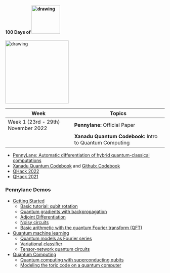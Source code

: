  #### 100 Days of <img src="https://pennylane.ai/img/pennylane.svg" alt="drawing" width="90"/>

<img src="https://pennylane.ai/img/logo.png" alt="drawing" width="200"/>

| Week                               | Topics | 
| ---------------------------------- | ------ |
| Week 1 (23rd - 29th) November 2022 | **Pennylane:** Official Paper |
|                                    | **Xanadu Quantum Codebook:** Intro to Quantum Computing |



- [PennyLane: Automatic differentiation of hybrid quantum-classical computations](https://arxiv.org/abs/1811.04968)
- [Xanadu Quantum Codebook](https://codebook.xanadu.ai/) and [Github: Codebook](https://github.com/XanaduAI/Xanadu-Quantum-Codebook)
- [QHack 2022](https://github.com/XanaduAI/QHack)
- [QHack 2021](https://github.com/XanaduAI/QHack2021)

### Pennylane Demos 

- [Getting Started](https://pennylane.ai/qml/demos_getting-started.html)
  - [Basic tutorial: qubit rotation](https://pennylane.ai/qml/demos/tutorial_qubit_rotation.html)
  - [Quantum gradients with backpropagation](https://pennylane.ai/qml/demos/tutorial_backprop.html)
  - [Adjoint Differentiation](https://pennylane.ai/qml/demos/tutorial_adjoint_diff.html)
  - [Noisy circuits](https://pennylane.ai/qml/demos/tutorial_noisy_circuits.html)
  - [Basic arithmetic with the quantum Fourier transform (QFT)](https://pennylane.ai/qml/demos/tutorial_qft_arithmetics.html)
- [Quantum machine learning](https://pennylane.ai/qml/demos_qml.html)
  - [Quantum models as Fourier series](https://pennylane.ai/qml/demos/tutorial_expressivity_fourier_series.html)
  - [Variational classifier](https://pennylane.ai/qml/demos/tutorial_variational_classifier.html)
  - [Tensor-network quantum circuits](https://pennylane.ai/qml/demos/tutorial_tn_circuits.html)
- [Quantum Computing](https://pennylane.ai/qml/demos_quantum-computing.html)
  - [Quantum computing with superconducting qubits](https://pennylane.ai/qml/demos/tutorial_sc_qubits.html)
  - [Modeling the toric code on a quantum computer](https://pennylane.ai/qml/demos/tutorial_toric_code.html)


